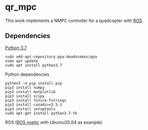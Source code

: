# qr_mpc
This work implements a NMPC controller for a quadcopter with [ROS](https://www.ros.org/).

## Dependencies
[Python 3.7](https://linuxize.com/post/how-to-install-python-3-7-on-ubuntu-18-04/)

```
sudo add-apt-repository ppa:deadsnakes/ppa
sudo apt update
sudo apt install python3.7
```

Python dependencies
```
python3 -m pip install pip
pip3 install numpy
pip3 install matplotlib
pip3 install scipy
pip3 install future-fstrings
pip3 install casadi>=3.5.1
pip3 install setuptools
sudo apt-get install python3.7-tk
```

ROS ([ROS noetic](http://wiki.ros.org/noetic/Installation/Ubuntu) with Ubuntu20.04 as example)
```

```
